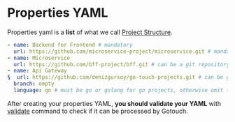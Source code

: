 # Properties YAML

Properties yaml is a **list** of what we call [Project Structure](./project-structure).

```yaml
- name: Backend for Frontend # mandatory
  url: https://github.com/microservice-project/microservice.git # mandatory
- name: Microservice
  url: https://github.com/bff-project/bff.git # can be a git repository
- name: Api Gateway
§  url: https://github.com/denizgursoy/go-touch-projects.git # can be git repository or a tar.gz archive file
  branch: empty 
  language: go # must be go or golang for go projects, otherwise omit the field
```

After creating your properties YAML, **you should validate your YAML** with [validate](../commands#validate) command to
check if it can be processed by Gotouch.